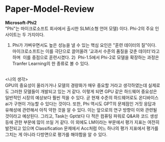 # Paper-Model-Review

**Microsoft-Phi2**
<br/>
"Phi"는 마이크로소프트 회사에서 출시한 SLM(소형 언어 모델) 이다.
Phi-2의 주요 인사이트는 두 가지이다.
<br/>
1) Phi가 가벼우면서도 높은 성능을 낼 수 있는 핵심 요인은 "훈련 데이터의 질"이다.
마이크로소프트는 이를 극단으로 끌어올려 '교과서 수준의 품질을 갖춘 데이터'라고 하며 
이를 중점으로 훈련시켰다.
2)  Phi-1.5에서 Phi-2로 모델을 확장하는 과정은 Tranfer Learning의 한 종류로 볼 수 있다.
<br/>
<나의 생각>
<br/>
GPU의 중요성이 올라가거나 모델의 경량화가 매우 중요할 거라고 생각하였는데 실제로도 그러한 모델들이 개발되고 있는 거 같다.
이렇게 되면 GPU 같은 하드웨어 중요성은 일반적인 시장의 예상보다 훨씬 적을 수 있다. 곧 현재 수준의 하드웨어로도 온디바이스 ai가 구현이 가능할 수 있다는 것이다.
또한, Phi 역시도 GPT의 문제점인 거짓 응답과 유해성에 관련해서 아직 약한 것을 알 수 있다.
이는 앞으로의 연구 방향이 이와 관련될 것이라고 예상된다.
그리고, Task는 Gpt보다 다 적은 컴퓨팅 파워로 Q&A와 코드 생성 등에 관한 부문에 많이 쓰일 거 같다.
이 외에도 LM이라는 부문에서 평가 지표는 여전히 발전되고 있으며 Classification 문제에서
Acc처럼 어느 하나의 평가 지표에서 평가를 그치는 게 아니라
다방면으로 평가를 해야함을 알 수 있다.

